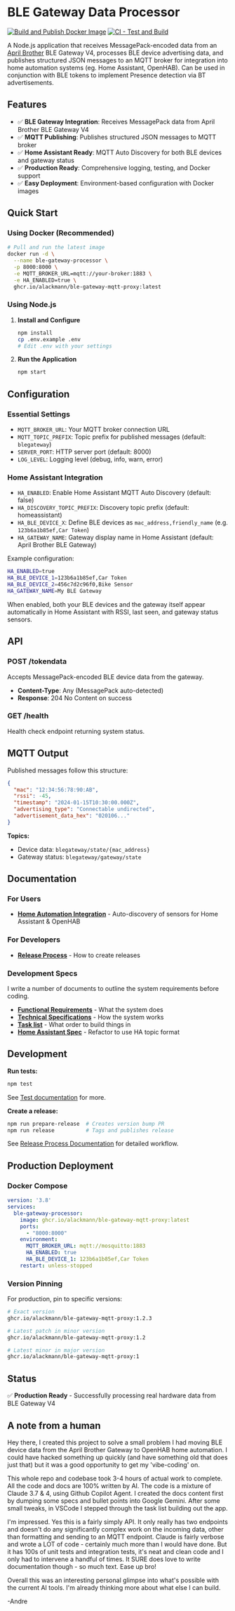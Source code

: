 # BLE Gateway Data Processor

[![Build and Publish Docker Image](https://github.com/alackmann/ble-gateway-mqtt-proxy/actions/workflows/docker-publish.yml/badge.svg)](https://github.com/alackmann/ble-gateway-mqtt-proxy/actions/workflows/docker-publish.yml)
[![CI - Test and Build](https://github.com/alackmann/ble-gateway-mqtt-proxy/actions/workflows/ci.yml/badge.svg)](https://github.com/alackmann/ble-gateway-mqtt-proxy/actions/workflows/ci.yml)

A Node.js application that receives MessagePack-encoded data from an [April Brother](https://www.aprbrother.com/en/) BLE Gateway V4, processes BLE device advertising data, and publishes structured JSON messages to an MQTT broker for integration into home automation systems (eg. Home Assistant, OpenHAB). Can be used in conjunction with BLE tokens to implement Presence detection via BT advertisements.

## Features

- ✅ **BLE Gateway Integration**: Receives MessagePack data from April Brother BLE Gateway V4
- ✅ **MQTT Publishing**: Publishes structured JSON messages to MQTT broker
- ✅ **Home Assistant Ready**: MQTT Auto Discovery for both BLE devices and gateway status
- ✅ **Production Ready**: Comprehensive logging, testing, and Docker support
- ✅ **Easy Deployment**: Environment-based configuration with Docker images

## Quick Start

### Using Docker (Recommended)

```bash
# Pull and run the latest image
docker run -d \
  --name ble-gateway-processor \
  -p 8000:8000 \
  -e MQTT_BROKER_URL=mqtt://your-broker:1883 \
  -e HA_ENABLED=true \
  ghcr.io/alackmann/ble-gateway-mqtt-proxy:latest
```

### Using Node.js

1. **Install and Configure**
   ```bash
   npm install
   cp .env.example .env
   # Edit .env with your settings
   ```

2. **Run the Application**
   ```bash
   npm start
   ```

## Configuration

### Essential Settings

- `MQTT_BROKER_URL`: Your MQTT broker connection URL
- `MQTT_TOPIC_PREFIX`: Topic prefix for published messages (default: `blegateway`)
- `SERVER_PORT`: HTTP server port (default: 8000)
- `LOG_LEVEL`: Logging level (debug, info, warn, error)

### Home Assistant Integration

- `HA_ENABLED`: Enable Home Assistant MQTT Auto Discovery (default: false)
- `HA_DISCOVERY_TOPIC_PREFIX`: Discovery topic prefix (default: homeassistant)
- `HA_BLE_DEVICE_X`: Define BLE devices as `mac_address,friendly_name` (e.g. `123b6a1b85ef,Car Token`)
- `HA_GATEWAY_NAME`: Gateway display name in Home Assistant (default: April Brother BLE Gateway)

Example configuration:
```bash
HA_ENABLED=true
HA_BLE_DEVICE_1=123b6a1b85ef,Car Token
HA_BLE_DEVICE_2=456c7d2c96f0,Bike Sensor
HA_GATEWAY_NAME=My BLE Gateway
```

When enabled, both your BLE devices and the gateway itself appear automatically in Home Assistant with RSSI, last seen, and gateway status sensors.

## API

### POST /tokendata
Accepts MessagePack-encoded BLE device data from the gateway.

- **Content-Type**: Any (MessagePack auto-detected)
- **Response**: 204 No Content on success

### GET /health
Health check endpoint returning system status.

## MQTT Output

Published messages follow this structure:
```json
{
  "mac": "12:34:56:78:90:AB",
  "rssi": -45,
  "timestamp": "2024-01-15T10:30:00.000Z",
  "advertising_type": "Connectable undirected",
  "advertisement_data_hex": "020106..."
}
```

**Topics:**
- Device data: `blegateway/state/{mac_address}`
- Gateway status: `blegateway/gateway/state`

## Documentation

### For Users
- **[Home Automation Integration](docs/homeassistant/home_automation_integration.md)** - Auto-discovery of sensors for Home Assistant & OpenHAB

### For Developers
- **[Release Process](docs/RELEASE_WORKFLOW.md)** - How to create releases

### Development Specs
I write a number of documents to outline the system requirements before coding.
- **[Functional Requirements](docs/functional.md)** - What the system does
- **[Technical Specifications](docs/technical.md)** - How the system works
- **[Task list](docs/tasks.md)** - What order to build things in
- **[Home Assistant Spec](docs/homeassistant/home_assistant.md)** - Refactor to use HA topic format

## Development

**Run tests:**
```bash
npm test
```
See [Test documentation](test/README.md) for more.

**Create a release:**
```bash
npm run prepare-release  # Creates version bump PR
npm run release          # Tags and publishes release
```

See [Release Process Documentation](docs/RELEASE_WORKFLOW.md) for detailed workflow.

## Production Deployment

### Docker Compose

```yaml
version: '3.8'
services:
  ble-gateway-processor:
    image: ghcr.io/alackmann/ble-gateway-mqtt-proxy:latest
    ports:
      - "8000:8000"
    environment:
      MQTT_BROKER_URL: mqtt://mosquitto:1883
      HA_ENABLED: true
      HA_BLE_DEVICE_1: 123b6a1b85ef,Car Token
    restart: unless-stopped
```

### Version Pinning

For production, pin to specific versions:
```bash
# Exact version
ghcr.io/alackmann/ble-gateway-mqtt-proxy:1.2.3

# Latest patch in minor version
ghcr.io/alackmann/ble-gateway-mqtt-proxy:1.2

# Latest minor in major version  
ghcr.io/alackmann/ble-gateway-mqtt-proxy:1
```

## Status

✅ **Production Ready** - Successfully processing real hardware data from BLE Gateway V4


## A note from a human

Hey there, I created this project to solve a small problem I had moving BLE device data from the April Brother Gateway to OpenHAB home automation. I could have hacked something up quickly (and have something old that does just that) but it was a good opportunity to get my 'vibe-coding' on.

This whole repo and codebase took 3-4 hours of actual work to complete. All the code and docs are 100% written by AI. The code is a mixture of Claude 3.7 & 4, using Github Copilot Agent. I created the docs content first by dumping some specs and bullet points into Google Gemini. After some small tweaks, in VSCode I stepped through the task list building out the app.

I'm impressed. Yes this is a fairly simply API. It only really has two endpoints and doesn't do any significantly complex work on the incoming data, other than formatting and sending to an MQTT endpoint. Claude is fairly verbose and wrote a LOT of code - certainly much more than I would have done. But it has 100s of unit tests and integration tests, it's neat and clean code and I only had to intervene a handful of times. It SURE does love to write documentation though - so much text. Ease up bro!

Overall this was an interesting personal glimpse into what's possible with the current AI tools. I'm already thinking more about what else I can build.

-Andre